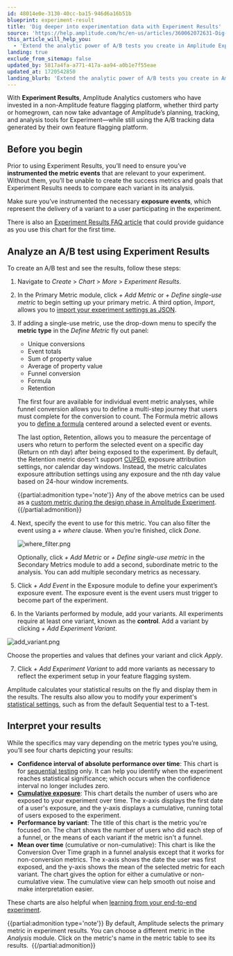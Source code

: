 ```yaml
---
id: 48014e0e-3130-40cc-ba15-946d6a16b51b
blueprint: experiment-result
title: 'Dig deeper into experimentation data with Experiment Results'
source: 'https://help.amplitude.com/hc/en-us/articles/360062072631-Dig-deeper-into-experimentation-data-with-Experiment-Results'
this_article_will_help_you:
  - 'Extend the analytic power of A/B tests you create in Amplitude Experiment'
landing: true
exclude_from_sitemap: false
updated_by: 5817a4fa-a771-417a-aa94-a0b1e7f55eae
updated_at: 1720542850
landing_blurb: 'Extend the analytic power of A/B tests you create in Amplitude Experiment'
---
```

With **Experiment Results**, Amplitude Analytics customers who have invested in a non-Amplitude feature flagging platform, whether third party or homegrown, can now take advantage of Amplitude’s planning, tracking, and analysis tools for Experiment—while still using the A/B tracking data generated by their own feature flagging platform.

## Before you begin

Prior to using Experiment Results, you’ll need to ensure you’ve **instrumented the metric events** that are relevant to your experiment. Without them, you’ll be unable to create the success metrics and goals that Experiment Results needs to compare each variant in its analysis.

Make sure you’ve instrumented the necessary **exposure events**, which represent the delivery of a variant to a user participating in the experiment.

There is also an [Experiment Results FAQ article](/docs/faq/experiment-analysis) that could provide guidance as you use this chart for the first time. 

## Analyze an A/B test using Experiment Results

To create an A/B test and see the results, follow these steps:

1. Navigate to *Create* > *Chart* > *More* > *Experiment Results*.
2. In the Primary Metric module, click *+ Add Metric* or *+* *Define single-use metric* to begin setting up your primary metric. A third option, *Import*, allows you to [import your experiment settings as JSON](/docs/experiment/advanced-techniques/import-export-settings).
3. If adding a single-use metric, use the drop-down menu to specify the **metric type** in the *Define Metric* fly out panel:

      * Unique conversions
      * Event totals
      * Sum of property value
      * Average of property value
      * Funnel conversion
      * Formula
      * Retention

	The first four are available for individual event metric analyses, while funnel conversion allows you to define a multi-step journey that users must complete for the conversion to count. The Formula metric allows you to [define a formula](/docs/analytics/charts/experiment-results/experiment-results-use-formula-metrics) centered around a selected event or events. 

	The last option, Retention, allows you to measure the percentage of users who return to perform the selected event on a specific day (Return on nth day) after being exposed to the experiment. By default, the Retention metric doesn't support [CUPED](/docs/experiment/workflow/finalize-statistical-preferences), exposure attribution settings, nor calendar day windows. Instead, the metric calculates exposure attribution settings using any exposure and the nth day value based on 24-hour window increments.

	{{partial:admonition type='note'}}
	Any of the above metrics can be used as a [custom metric during the design phase in Amplitude Experiment](/docs/experiment/workflow/define-goals). 
	{{/partial:admonition}}

4. Next, specify the event to use for this metric. You can also filter the event using a *+ where* clause. When you’re finished, click *Done*.   

	![where_filter.png](/docs/output/img/experiment-results/where-filter-png.png)

	Optionally, click *+* *Add Metric* or *+* *Define single-use metric* in the Secondary Metrics module to add a second, subordinate metric to the analysis. You can add multiple secondary metrics as necessary.

5. Click *+ Add* *Event* in the Exposure module to define your experiment’s exposure event. The exposure event is the event users must trigger to become part of the experiment.
6. In the Variants performed by module, add your variants. All experiments require at least one variant, known as the **control**. Add a variant by clicking *+ Add Experiment Variant*.  
  
  ![add_variant.png](/docs/output/img/experiment-results/add-variant-png.png)
  
  Choose the properties and values that defines your variant and click *Apply*.

7. Click *+ Add Experiment Variant* to add more variants as necessary to reflect the experiment setup in your feature flagging system.

Amplitude calculates your statistical results on the fly and display them in the results. The results also allow you to modify your experiment's [statistical settings](/docs/experiment/workflow/finalize-statistical-preferences), such as from the default Sequential test to a T-test. 

## Interpret your results

While the specifics may vary depending on the metric types you’re using, you’ll see four charts depicting your results:

* **Confidence interval of absolute performance over time**: This chart is for [sequential testing](https://help.amplitude.com/hc/en-us/articles/17767898439835) only. It can help you identify when the experiment reaches statistical significance; which occurs when the confidence interval no longer includes zero.
* [**Cumulative exposure**](/docs/experiment/advanced-techniques/cumulative-exposure-change-slope): This chart details the number of users who are exposed to your experiment over time. The x-axis displays the first date of a user's exposure, and the y-axis displays a cumulative, running total of users exposed to the experiment.
* **Performance by variant**: The title of this chart is the metric you're focused on. The chart shows the number of users who did each step of a funnel, or the means of each variant if the metric isn't a funnel.
* **Mean over time** (cumulative or non-cumulative): This chart is like the Conversion Over Time graph in a funnel analysis except that it works for non-conversion metrics. The x-axis shows the date the user was first exposed, and the y-axis shows the mean of the selected metric for each variant. The chart gives the option for either a cumulative or non-cumulative view. The cumulative view can help smooth out noise and make interpretation easier.

These charts are also helpful when [learning from your end-to-end experiment](/docs/experiment/overview). 

{{partial:admonition type='note'}}
By default, Amplitude selects the primary metric in experiment results. You can choose a different metric in the *Analysis* module. Click on the metric's name in the metric table to see its results. 
{{/partial:admonition}}